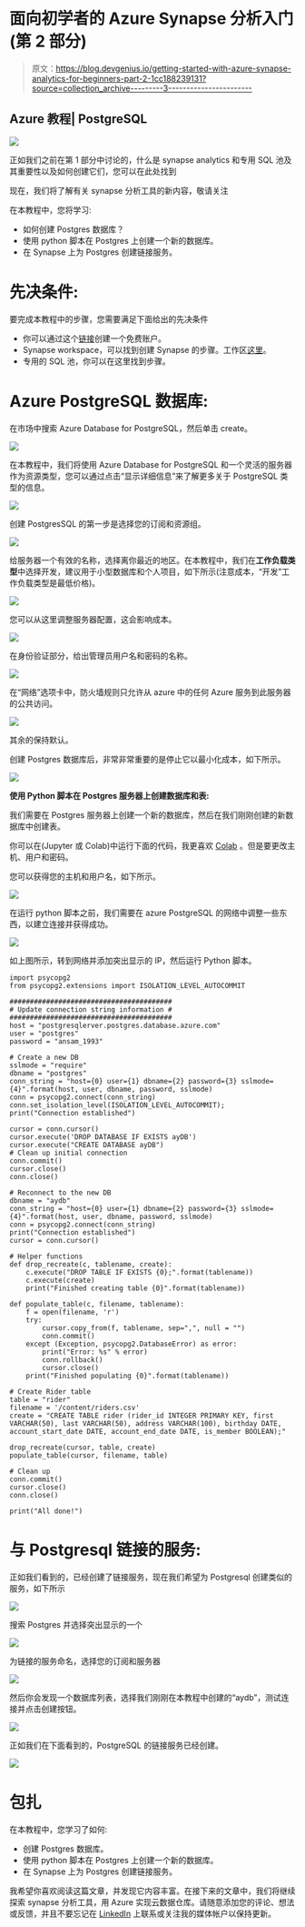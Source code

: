 # 面向初学者的 Azure Synapse 分析入门(第 2 部分)

> 原文：<https://blog.devgenius.io/getting-started-with-azure-synapse-analytics-for-beginners-part-2-1cc188239131?source=collection_archive---------3----------------------->

## Azure 教程| PostgreSQL

![](img/179f773e57308abb3b918161f57d156d.png)

正如我们之前在第 1 部分中讨论的，什么是 synapse analytics 和专用 SQL 池及其重要性以及如何创建它们，您可以在此处找到

现在，我们将了解有关 synapse 分析工具的新内容，敬请关注

在本教程中，您将学习:

*   如何创建 Postgres 数据库？
*   使用 python 脚本在 Postgres 上创建一个新的数据库。
*   在 Synapse 上为 Postgres 创建链接服务。

# 先决条件:

要完成本教程中的步骤，您需要满足下面给出的先决条件

*   你可以通过这个[链接](https://azure.microsoft.com/en-us/free/)创建一个免费账户。
*   Synapse workspace，可以找到创建 Synapse 的步骤。工作区[这里](https://medium.com/@ansam.yousry/getting-started-with-azure-synapse-analytics-for-beginners-part-1-1822a9015586)。
*   专用的 SQL 池，你可以在这里找到步骤。

# Azure PostgreSQL 数据库:

在市场中搜索 Azure Database for PostgreSQL，然后单击 create。

![](img/0adc1c4d0994c3e81318e5cfe0dd5c95.png)

在本教程中，我们将使用 Azure Database for PostgreSQL 和一个灵活的服务器作为资源类型，您可以通过点击“显示详细信息”来了解更多关于 PostgreSQL 类型的信息。

![](img/2bc9e94e059c11612eae570bec60f7ec.png)

创建 PostgresSQL 的第一步是选择您的订阅和资源组。

![](img/84972848ef05f3ebbe976b894be53ecc.png)

给服务器一个有效的名称，选择离你最近的地区。在本教程中，我们在**工作负载类型**中选择开发，建议用于小型数据库和个人项目，如下所示(注意成本，“开发”工作负载类型是最低价格)。

![](img/727853587a73a53cf8c071884480b888.png)

您可以从这里调整服务器配置，这会影响成本。

![](img/db3a74e85faf5ed2918cf3b68b535339.png)

在身份验证部分，给出管理员用户名和密码的名称。

![](img/26a9f699b2fedc1e05756ea2c8ae75a9.png)

在“网络”选项卡中，防火墙规则只允许从 azure 中的任何 Azure 服务到此服务器的公共访问。

![](img/14fa685ca2a8923e78079391a33bac5c.png)

其余的保持默认。

创建 Postgres 数据库后，非常非常重要的是停止它以最小化成本，如下所示。

![](img/92ecf25c5e3e8667587019d92e1e10dc.png)

**使用 Python 脚本在 Postgres 服务器上创建数据库和表:**

我们需要在 Postgres 服务器上创建一个新的数据库，然后在我们刚刚创建的新数据库中创建表。

你可以在(Jupyter 或 Colab)中运行下面的代码，我更喜欢 [Colab](https://colab.research.google.com/) 。但是要更改主机、用户和密码。

您可以获得您的主机和用户名，如下所示。

![](img/ed0a66a58d06bcc425edf783982395fd.png)

在运行 python 脚本之前，我们需要在 azure PostgreSQL 的网络中调整一些东西，以建立连接并获得成功。

![](img/f7024b52907fb6f6b54dd26c11b22e69.png)

如上图所示，转到网络并添加突出显示的 IP，然后运行 Python 脚本。

```
import psycopg2
from psycopg2.extensions import ISOLATION_LEVEL_AUTOCOMMIT

########################################
# Update connection string information #
########################################
host = "postgresqlerver.postgres.database.azure.com"
user = "postgres"
password = "ansam_1993"

# Create a new DB
sslmode = "require"
dbname = "postgres"
conn_string = "host={0} user={1} dbname={2} password={3} sslmode={4}".format(host, user, dbname, password, sslmode)
conn = psycopg2.connect(conn_string)
conn.set_isolation_level(ISOLATION_LEVEL_AUTOCOMMIT);
print("Connection established")

cursor = conn.cursor()
cursor.execute('DROP DATABASE IF EXISTS ayDB')
cursor.execute("CREATE DATABASE ayDB")
# Clean up initial connection
conn.commit()
cursor.close()
conn.close()

# Reconnect to the new DB
dbname = "aydb"
conn_string = "host={0} user={1} dbname={2} password={3} sslmode={4}".format(host, user, dbname, password, sslmode)
conn = psycopg2.connect(conn_string)
print("Connection established")
cursor = conn.cursor()

# Helper functions
def drop_recreate(c, tablename, create):
    c.execute("DROP TABLE IF EXISTS {0};".format(tablename))
    c.execute(create)
    print("Finished creating table {0}".format(tablename))

def populate_table(c, filename, tablename):
    f = open(filename, 'r')
    try:
        cursor.copy_from(f, tablename, sep=",", null = "")
        conn.commit()
    except (Exception, psycopg2.DatabaseError) as error:
        print("Error: %s" % error)
        conn.rollback()
        cursor.close()
    print("Finished populating {0}".format(tablename))

# Create Rider table
table = "rider"
filename = '/content/riders.csv'
create = "CREATE TABLE rider (rider_id INTEGER PRIMARY KEY, first VARCHAR(50), last VARCHAR(50), address VARCHAR(100), birthday DATE, account_start_date DATE, account_end_date DATE, is_member BOOLEAN);"

drop_recreate(cursor, table, create)
populate_table(cursor, filename, table)

# Clean up
conn.commit()
cursor.close()
conn.close()

print("All done!")
```

# 与 Postgresql 链接的服务:

正如我们看到的，已经创建了链接服务，现在我们希望为 Postgresql 创建类似的服务，如下所示

![](img/d5b8c6482b28a149993868a18a1d9663.png)

搜索 Postgres 并选择突出显示的一个

![](img/c9cdb5baa69f7645e50e90af52f267dc.png)

为链接的服务命名，选择您的订阅和服务器

![](img/0527d2b66f41a12d4408066b67faf01b.png)

然后你会发现一个数据库列表，选择我们刚刚在本教程中创建的“aydb”，测试连接并点击创建按钮。

![](img/6a714c0d328d046fcd185aa8b344afb1.png)

正如我们在下面看到的，PostgreSQL 的链接服务已经创建。

![](img/64949991e608fa3eea8857749eefcfca.png)

# 包扎

在本教程中，您学习了如何:

*   创建 Postgres 数据库。
*   使用 python 脚本在 Postgres 上创建一个新的数据库。
*   在 Synapse 上为 Postgres 创建链接服务。

我希望你喜欢阅读这篇文章，并发现它内容丰富。在接下来的文章中，我们将继续探索 synapse 分析工具，用 Azure 实现云数据仓库。请随意添加您的评论、想法或反馈，并且不要忘记在 [LinkedIn](https://www.linkedin.com/in/ansam-yousry-34b32b116/) 上联系或关注我的媒体帐户以保持更新。